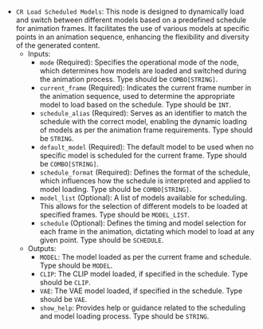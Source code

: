- `CR Load Scheduled Models`: This node is designed to dynamically load and switch between different models based on a predefined schedule for animation frames. It facilitates the use of various models at specific points in an animation sequence, enhancing the flexibility and diversity of the generated content.
    - Inputs:
        - `mode` (Required): Specifies the operational mode of the node, which determines how models are loaded and switched during the animation process. Type should be `COMBO[STRING]`.
        - `current_frame` (Required): Indicates the current frame number in the animation sequence, used to determine the appropriate model to load based on the schedule. Type should be `INT`.
        - `schedule_alias` (Required): Serves as an identifier to match the schedule with the correct model, enabling the dynamic loading of models as per the animation frame requirements. Type should be `STRING`.
        - `default_model` (Required): The default model to be used when no specific model is scheduled for the current frame. Type should be `COMBO[STRING]`.
        - `schedule_format` (Required): Defines the format of the schedule, which influences how the schedule is interpreted and applied to model loading. Type should be `COMBO[STRING]`.
        - `model_list` (Optional): A list of models available for scheduling. This allows for the selection of different models to be loaded at specified frames. Type should be `MODEL_LIST`.
        - `schedule` (Optional): Defines the timing and model selection for each frame in the animation, dictating which model to load at any given point. Type should be `SCHEDULE`.
    - Outputs:
        - `MODEL`: The model loaded as per the current frame and schedule. Type should be `MODEL`.
        - `CLIP`: The CLIP model loaded, if specified in the schedule. Type should be `CLIP`.
        - `VAE`: The VAE model loaded, if specified in the schedule. Type should be `VAE`.
        - `show_help`: Provides help or guidance related to the scheduling and model loading process. Type should be `STRING`.
